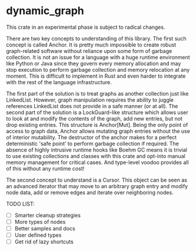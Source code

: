 # dynamic_graph
This crate in an experimental phase is subject to radical changes. 

 There are two key concepts to understanding of this library. The first such concept is called Anchor.  It is pretty much impossible to create robust graph-related software without reliance upon some form of garbage collection. It is not an issue for a language with a huge runtime environment like Python or Java since they govern every memory allocation and may stop execution to perform garbage collection and memory relocation at any moment. This is difficult to implement in Rust and even harder to integrate with the rest of the language infrastructure. 

The first part of the solution is to treat graphs as another collection just like LinkedList. However, graph manipulation requires the ability to juggle references LinkedList does not provide in a safe manner (or at all). The second part of the solution is a LockGuard-like structure which allows user to look at and modify the contents of the graph, add new entries, but not drop existing entries.  This structure is Anchor[Mut].
 Being the only point of access to graph data, Anchor allows mutating graph entries without the use of interior mutability.  The destructor of the anchor makes for a perfect deterministic 'safe point' to perform garbage collection if required.  The absence of highly intrusive runtime hooks like Boehm GC means it is trivial to use existing collections and classes with this crate and opt-into manual memory management for critical cases. And type-level voodoo provides all of this without any runtime cost!

The second concept to understand is a Cursor. This object can be seen as an advanced iterator that may move to an arbitrary graph entry and modify node data, add or remove edges and iterate over neighboring nodes.

TODO LIST: 
- [ ] Smarter cleanup strategies
- [ ] More types of nodes
- [ ] Better samples and docs
- [ ] User defined types
- [ ] Get rid of lazy shortcuts
